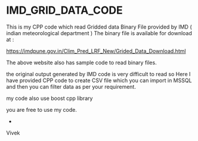 # IMD_GRID_DATA_CODE

This is my CPP code which read Gridded data Binary File provided by IMD ( indian meteorological department )
The binary file is available for download at : 

https://imdpune.gov.in/Clim_Pred_LRF_New/Grided_Data_Download.html

The above website also has sample code to read binary files.

the original output generated by IMD code is very difficult to read so Here I have provided CPP code
to create CSV file which you can import in MSSQL and then you can filter data as per your requirement.

my code also use boost cpp library

you are free to use my code.

-
Vivek
